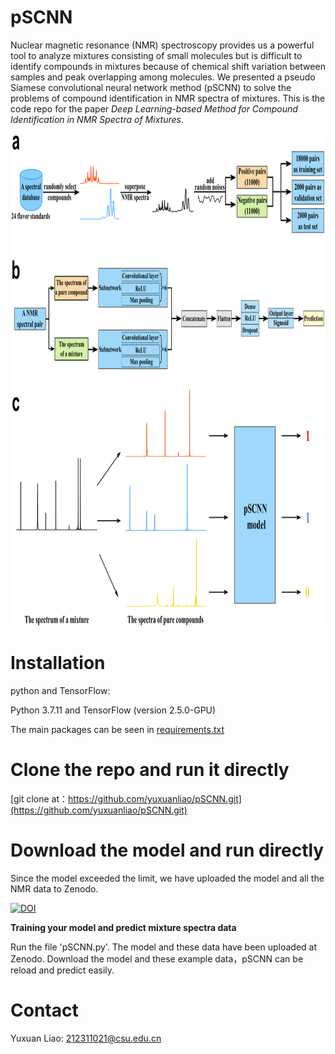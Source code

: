# pSCNN
Nuclear magnetic resonance (NMR) spectroscopy provides us a powerful tool to analyze mixtures consisting of small molecules but is difficult to identify compounds in mixtures because of chemical shift variation between samples and peak overlapping among molecules. We presented a pseudo Siamese convolutional neural network method (pSCNN) to solve the problems of compound identification in NMR spectra of mixtures. This is the code repo for the paper *Deep Learning-based Method for Compound Identification in NMR Spectra of Mixtures*.  

<div align="center">
<img src="https://github.com/yuxuanliao/pSCNN/blob/main/Schematic_diagram_of_pSCNN.png" width=917 height=788 />
</div>


# Installation

python and TensorFlow:

Python 3.7.11 and TensorFlow (version 2.5.0-GPU)

The main packages can be seen in [requirements.txt](https://github.com/yuxuanliao/pSCNN/blob/main/requirements.txt)

# Clone the repo and run it directly

[git clone at：https://github.com/yuxuanliao/pSCNN.git](https://github.com/yuxuanliao/pSCNN.git)

# Download the model and run directly

Since the model exceeded the limit, we have uploaded the model and all the NMR data to Zenodo.

[![DOI](https://zenodo.org/badge/DOI/10.5281/zenodo.6504814.svg)](https://doi.org/10.5281/zenodo.6504814)


**Training your model and predict mixture spectra data**

Run the file 'pSCNN.py'. The model and these data have been uploaded at Zenodo. Download the model and these example data，pSCNN can be reload and predict easily.

# Contact

Yuxuan Liao: 212311021@csu.edu.cn
